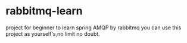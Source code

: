 # rabbitmq-learn
project for beginner to learn spring AMQP by rabbitmq
you can use this project as yourself's,no limit no doubt.
